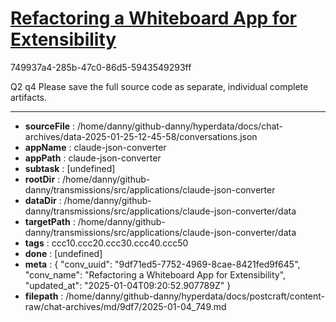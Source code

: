 # [Refactoring a Whiteboard App for Extensibility](https://claude.ai/chat/9df71ed5-7752-4969-8cae-8421fed9f645)

749937a4-285b-47c0-86d5-5943549293ff

Q2 q4 Please save the full source code as separate, individual complete artifacts.

---

* **sourceFile** : /home/danny/github-danny/hyperdata/docs/chat-archives/data-2025-01-25-12-45-58/conversations.json
* **appName** : claude-json-converter
* **appPath** : claude-json-converter
* **subtask** : [undefined]
* **rootDir** : /home/danny/github-danny/transmissions/src/applications/claude-json-converter
* **dataDir** : /home/danny/github-danny/transmissions/src/applications/claude-json-converter/data
* **targetPath** : /home/danny/github-danny/transmissions/src/applications/claude-json-converter/data
* **tags** : ccc10.ccc20.ccc30.ccc40.ccc50
* **done** : [undefined]
* **meta** : {
  "conv_uuid": "9df71ed5-7752-4969-8cae-8421fed9f645",
  "conv_name": "Refactoring a Whiteboard App for Extensibility",
  "updated_at": "2025-01-04T09:20:52.907789Z"
}
* **filepath** : /home/danny/github-danny/hyperdata/docs/postcraft/content-raw/chat-archives/md/9df7/2025-01-04_749.md